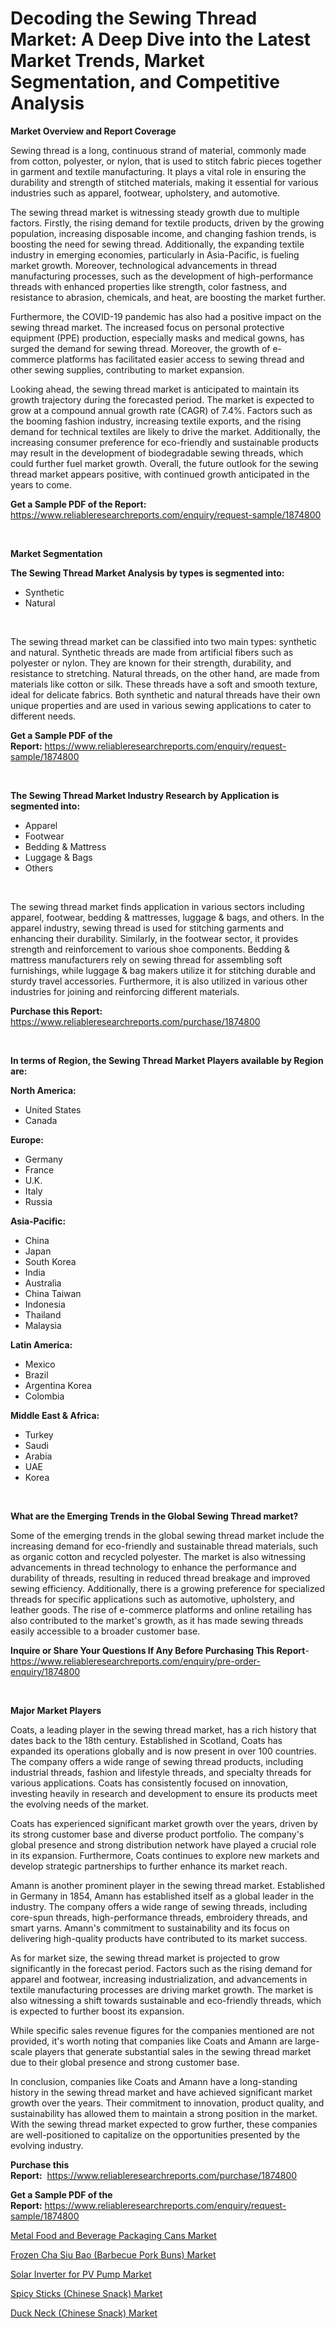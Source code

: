 <p><h1>Decoding the Sewing Thread Market: A Deep Dive into the Latest Market Trends, Market Segmentation, and Competitive Analysis</h1></p><p><strong>Market Overview and Report Coverage</strong></p>
<p><p>Sewing thread is a long, continuous strand of material, commonly made from cotton, polyester, or nylon, that is used to stitch fabric pieces together in garment and textile manufacturing. It plays a vital role in ensuring the durability and strength of stitched materials, making it essential for various industries such as apparel, footwear, upholstery, and automotive.</p><p>The sewing thread market is witnessing steady growth due to multiple factors. Firstly, the rising demand for textile products, driven by the growing population, increasing disposable income, and changing fashion trends, is boosting the need for sewing thread. Additionally, the expanding textile industry in emerging economies, particularly in Asia-Pacific, is fueling market growth. Moreover, technological advancements in thread manufacturing processes, such as the development of high-performance threads with enhanced properties like strength, color fastness, and resistance to abrasion, chemicals, and heat, are boosting the market further.</p><p>Furthermore, the COVID-19 pandemic has also had a positive impact on the sewing thread market. The increased focus on personal protective equipment (PPE) production, especially masks and medical gowns, has surged the demand for sewing thread. Moreover, the growth of e-commerce platforms has facilitated easier access to sewing thread and other sewing supplies, contributing to market expansion.</p><p>Looking ahead, the sewing thread market is anticipated to maintain its growth trajectory during the forecasted period. The market is expected to grow at a compound annual growth rate (CAGR) of 7.4%. Factors such as the booming fashion industry, increasing textile exports, and the rising demand for technical textiles are likely to drive the market. Additionally, the increasing consumer preference for eco-friendly and sustainable products may result in the development of biodegradable sewing threads, which could further fuel market growth. Overall, the future outlook for the sewing thread market appears positive, with continued growth anticipated in the years to come.</p></p>
<p><strong>Get a Sample PDF of the Report:</strong> <a href="https://www.reliableresearchreports.com/enquiry/request-sample/1874800">https://www.reliableresearchreports.com/enquiry/request-sample/1874800</a></p>
<p>&nbsp;</p>
<p><strong>Market Segmentation</strong></p>
<p><strong>The Sewing Thread Market Analysis by types is segmented into:</strong></p>
<p><ul><li>Synthetic</li><li>Natural</li></ul></p>
<p>&nbsp;</p>
<p><p>The sewing thread market can be classified into two main types: synthetic and natural. Synthetic threads are made from artificial fibers such as polyester or nylon. They are known for their strength, durability, and resistance to stretching. Natural threads, on the other hand, are made from materials like cotton or silk. These threads have a soft and smooth texture, ideal for delicate fabrics. Both synthetic and natural threads have their own unique properties and are used in various sewing applications to cater to different needs.</p></p>
<p><strong>Get a Sample PDF of the Report:</strong>&nbsp;<a href="https://www.reliableresearchreports.com/enquiry/request-sample/1874800">https://www.reliableresearchreports.com/enquiry/request-sample/1874800</a></p>
<p>&nbsp;</p>
<p><strong>The Sewing Thread Market Industry Research by Application is segmented into:</strong></p>
<p><ul><li>Apparel</li><li>Footwear</li><li>Bedding & Mattress</li><li>Luggage & Bags</li><li>Others</li></ul></p>
<p>&nbsp;</p>
<p><p>The sewing thread market finds application in various sectors including apparel, footwear, bedding & mattresses, luggage & bags, and others. In the apparel industry, sewing thread is used for stitching garments and enhancing their durability. Similarly, in the footwear sector, it provides strength and reinforcement to various shoe components. Bedding & mattress manufacturers rely on sewing thread for assembling soft furnishings, while luggage & bag makers utilize it for stitching durable and sturdy travel accessories. Furthermore, it is also utilized in various other industries for joining and reinforcing different materials.</p></p>
<p><strong>Purchase this Report:</strong>&nbsp; <a href="https://www.reliableresearchreports.com/purchase/1874800">https://www.reliableresearchreports.com/purchase/1874800</a></p>
<p>&nbsp;</p>
<p><strong>In terms of Region, the Sewing Thread Market Players available by Region are:</strong></p>
<p>
    <p> <strong> North America: </strong>
        <ul>
            <li>United States</li>
            <li>Canada</li>
        </ul>
        </p> 
    <p> <strong> Europe: </strong>
        <ul>
            <li>Germany</li>
            <li>France</li>
            <li>U.K.</li>
            <li>Italy</li>
            <li>Russia</li>
        </ul>
        </p> 
    <p> <strong> Asia-Pacific: </strong>
        <ul>
            <li>China</li>
            <li>Japan</li>
            <li>South Korea</li>
            <li>India</li>
            <li>Australia</li>
            <li>China Taiwan</li>
            <li>Indonesia</li>
            <li>Thailand</li>
            <li>Malaysia</li>
        </ul>
        </p> 
    <p> <strong> Latin America: </strong>
        <ul>
            <li>Mexico</li>
            <li>Brazil</li>
            <li>Argentina Korea</li>
            <li>Colombia</li>
        </ul>
        </p> 
    <p> <strong> Middle East & Africa: </strong>
        <ul>
            <li>Turkey</li>
            <li>Saudi</li>
            <li>Arabia</li>
            <li>UAE</li>
            <li>Korea</li>
        </ul>
    </p>
    </p>
<p>&nbsp;</p>
<p><strong>What are the Emerging Trends in the Global Sewing Thread market?</strong></p>
<p><p>Some of the emerging trends in the global sewing thread market include the increasing demand for eco-friendly and sustainable thread materials, such as organic cotton and recycled polyester. The market is also witnessing advancements in thread technology to enhance the performance and durability of threads, resulting in reduced thread breakage and improved sewing efficiency. Additionally, there is a growing preference for specialized threads for specific applications such as automotive, upholstery, and leather goods. The rise of e-commerce platforms and online retailing has also contributed to the market's growth, as it has made sewing threads easily accessible to a broader customer base.</p></p>
<p><strong>Inquire or Share Your Questions If Any Before Purchasing This Report</strong>- <a href="https://www.reliableresearchreports.com/enquiry/pre-order-enquiry/1874800">https://www.reliableresearchreports.com/enquiry/pre-order-enquiry/1874800</a></p>
<p>&nbsp;</p>
<p><strong>Major Market Players</strong></p>
<p><p>Coats, a leading player in the sewing thread market, has a rich history that dates back to the 18th century. Established in Scotland, Coats has expanded its operations globally and is now present in over 100 countries. The company offers a wide range of sewing thread products, including industrial threads, fashion and lifestyle threads, and specialty threads for various applications. Coats has consistently focused on innovation, investing heavily in research and development to ensure its products meet the evolving needs of the market.</p><p>Coats has experienced significant market growth over the years, driven by its strong customer base and diverse product portfolio. The company's global presence and strong distribution network have played a crucial role in its expansion. Furthermore, Coats continues to explore new markets and develop strategic partnerships to further enhance its market reach.</p><p>Amann is another prominent player in the sewing thread market. Established in Germany in 1854, Amann has established itself as a global leader in the industry. The company offers a wide range of sewing threads, including core-spun threads, high-performance threads, embroidery threads, and smart yarns. Amann's commitment to sustainability and its focus on delivering high-quality products have contributed to its market success.</p><p>As for market size, the sewing thread market is projected to grow significantly in the forecast period. Factors such as the rising demand for apparel and footwear, increasing industrialization, and advancements in textile manufacturing processes are driving market growth. The market is also witnessing a shift towards sustainable and eco-friendly threads, which is expected to further boost its expansion.</p><p>While specific sales revenue figures for the companies mentioned are not provided, it's worth noting that companies like Coats and Amann are large-scale players that generate substantial sales in the sewing thread market due to their global presence and strong customer base.</p><p>In conclusion, companies like Coats and Amann have a long-standing history in the sewing thread market and have achieved significant market growth over the years. Their commitment to innovation, product quality, and sustainability has allowed them to maintain a strong position in the market. With the sewing thread market expected to grow further, these companies are well-positioned to capitalize on the opportunities presented by the evolving industry.</p></p>
<p><strong>Purchase this Report:</strong>&nbsp;&nbsp;<a href="https://www.reliableresearchreports.com/purchase/1874800">https://www.reliableresearchreports.com/purchase/1874800</a></p>
<p></p>
<p><strong>Get a Sample PDF of the Report:</strong>&nbsp;<a href="https://www.reliableresearchreports.com/enquiry/request-sample/1874800">https://www.reliableresearchreports.com/enquiry/request-sample/1874800</a></p>
<p><p><a href="https://medium.com/@katlynbauch/metal-food-and-beverage-packaging-cans-market-competitive-analysis-market-trends-and-forecast-to-ba326f3c5dc0">Metal Food and Beverage Packaging Cans Market</a></p><p><a href="https://medium.com/@markuspagac2023/frozen-cha-siu-bao-barbecue-pork-buns-market-competitive-analysis-market-trends-and-forecast-to-62451ec90b07">Frozen Cha Siu Bao (Barbecue Pork Buns) Market</a></p><p><a href="https://medium.com/@santosh99915121/solar-inverter-for-pv-pump-market-insights-into-market-cagr-market-trends-and-growth-strategies-59fa35407409">Solar Inverter for PV Pump Market</a></p><p><a href="https://medium.com/@jasonmartin866/spicy-sticks-chinese-snack-market-analysis-its-cagr-market-segmentation-and-global-industry-c73fd77f14c4">Spicy Sticks (Chinese Snack) Market</a></p><p><a href="https://medium.com/@joannebell6556/duck-neck-chinese-snack-market-size-and-market-trends-complete-industry-overview-2023-to-2030-a4a9b8e057ff">Duck Neck (Chinese Snack) Market</a></p></p>